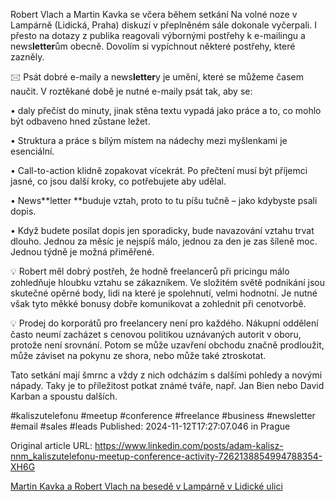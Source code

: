 Robert Vlach a Martin Kavka se včera během setkání Na volné noze v Lampárně (Lidická, Praha) diskuzí v přeplněném sále dokonale vyčerpali. I přesto na dotazy z publika reagovali výbornými postřehy k e-mailingu a news**letter**ům obecně. Dovolím si vypíchnout některé postřehy, které zazněly.


🖂 Psát dobré e-maily a news**letter**y je umění, které se můžeme časem naučit. V roztěkané době je nutné e-maily psát tak, aby se:


• daly přečíst do minuty, jinak stěna textu vypadá jako práce a to, co mohlo být odbaveno hned zůstane ležet.

• Struktura a práce s bílým místem na nádechy mezi myšlenkami je esenciální.

• Call-to-action klidně zopakovat vícekrát. Po přečtení musí být příjemci jasné, co jsou další kroky, co potřebujete aby udělal.

• News**letter **buduje vztah, proto to tu píšu tučně –⁠⁠⁠⁠⁠⁠ jako kdybyste psali dopis.

• Když budete posílat dopis jen sporadicky, bude navazování vztahu trvat dlouho. Jednou za měsíc je nejspíš málo, jednou za den je zas šíleně moc. Jednou týdně je možná přiměřené.


💡 Robert měl dobrý postřeh, že hodně freelancerů při pricingu málo zohledňuje hloubku vztahu se zákazníkem. Ve složitém světě podnikání jsou skutečné opěrné body, lidi na které je spolehnutí, velmi hodnotní. Je nutné však tyto měkké bonusy dobře komunikovat a zohlednit při cenotvorbě.


💡 Prodej do korporátů pro freelancery není pro každého. Nákupní oddělení často neumí zacházet s cenovou politikou uznávaných autorit v oboru, protože není srovnání. Potom se může uzavření obchodu značně prodloužit, může záviset na pokynu ze shora, nebo může také ztroskotat.


Tato setkání mají šmrnc a vždy z nich odcházím s dalšími pohledy a novými nápady. Taky je to příležitost potkat známé tváře, např. Jan Bien nebo David Karban a spoustu dalších.


#kaliszutelefonu #meetup #conference #freelance #business #newsletter #email #sales #leads
Published: 2024-11-12T17:27:07.046 in Prague

Original article URL: https://www.linkedin.com/posts/adam-kalisz-nnm_kaliszutelefonu-meetup-conference-activity-7262138854994788354-XH6G

[Martin Kavka a Robert Vlach na besedě v Lampárně v Lidické ulici](./media/lampárna-vlach.jpg)
